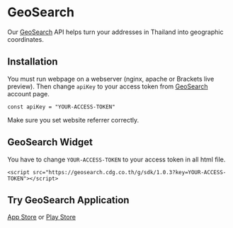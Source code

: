 # GeoSearch
Our [GeoSearch](https://geosearch.cdg.co.th) API helps turn your addresses in Thailand into geographic coordinates.
  
## Installation
You must run webpage on a webserver (nginx, apache or Brackets live preview).
Then change `apiKey` to your access token from [GeoSearch](https://geosearch.cdg.co.th) account page.  
```
const apiKey = "YOUR-ACCESS-TOKEN"
```  
Make sure you set website referrer correctly.

## GeoSearch Widget
You have to change `YOUR-ACCESS-TOKEN` to your access token in all html file.
```
<script src="https://geosearch.cdg.co.th/g/sdk/1.0.3?key=YOUR-ACCESS-TOKEN"></script>
```  

## Try GeoSearch Application
[App Store](https://itunes.apple.com/tt/app/geosearch-thailand/id1434516689) or 
[Play Store](https://play.google.com/store/apps/details?id=com.gisid.geosearch)
